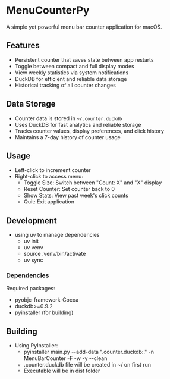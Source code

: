 # MenuCounterPy

A simple yet powerful menu bar counter application for macOS.

## Features
- Persistent counter that saves state between app restarts
- Toggle between compact and full display modes
- View weekly statistics via system notifications
- DuckDB for efficient and reliable data storage
- Historical tracking of all counter changes

## Data Storage
- Counter data is stored in `~/.counter.duckdb`
- Uses DuckDB for fast analytics and reliable storage
- Tracks counter values, display preferences, and click history
- Maintains a 7-day history of counter usage

## Usage
- Left-click to increment counter
- Right-click to access menu:
  - Toggle Size: Switch between "Count: X" and "X" display
  - Reset Counter: Set counter back to 0
  - Show Stats: View past week's click counts
  - Quit: Exit application

## Development
- using uv to manage dependencies
  - uv init 
  - uv venv
  - source .venv/bin/activate
  - uv sync

### Dependencies
Required packages:
- pyobjc-framework-Cocoa
- duckdb>=0.9.2
- pyinstaller (for building)

## Building
- Using PyInstaller:
  - pyinstaller main.py --add-data ".counter.duckdb:." -n MenuBarCounter -F -w -y --clean   
  - .counter.duckdb file will be created in ~/ on first run
  - Executable will be in dist folder